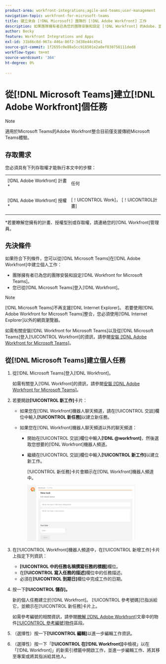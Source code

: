```yaml
---
product-area: workfront-integrations;agile-and-teams;user-management
navigation-topic: workfront-for-microsoft-teams
title: 建立來自 [!DNL Microsoft] 團隊的 [!DNL Adobe Workfront] 工作
description: 如果團隊擁有者已為您的團隊安裝和設定 [!DNL Workfront] 的Adobe，並且您是從Microsoft Teams登入Workfront Microsoft Teams，您就可以從Microsoft Teams [!DNL Workfront] 建立個人任務。
author: Becky
feature: Workfront Integrations and Apps
exl-id: 31b86c8d-967a-446a-86f2-3d38e44c45e1
source-git-commit: 1f2655c0e88a5cc918501e2a0ef830758111ded8
workflow-type: tm+mt
source-wordcount: '364'
ht-degree: 0%

---
```


# 從[!DNL Microsoft Teams]建立[!DNL Adobe Workfront]個任務

>[!NOTE]
>
>適用於Microsoft Teams的Adobe Workfront整合目前僅支援傳統Microsoft Teams體驗。

## 存取需求

您必須具有下列存取權才能執行本文中的步驟：

<table style="table-layout:auto"> 
 <col> 
 <col> 
 <tbody> 
  <tr> 
   <td role="rowheader">[!DNL Adobe Workfront] 計畫*</td> 
   <td> <p>任何</p> </td> 
  </tr> 
  <tr> 
   <td role="rowheader">[!DNL Adobe Workfront] 授權*</td> 
   <td> <p>[！UICONTROL Work]， [！UICONTROL計畫]</p> </td> 
  </tr>
 </tbody> 
</table>

&#42;若要瞭解您擁有的計畫、授權型別或存取權，請連絡您的[!DNL Workfront]管理員。

## 先決條件

如果符合下列條件，您可以從[!DNL Microsoft Teams]在[!DNL Adobe Workfront]中建立個人工作：

* 團隊擁有者已為您的團隊安裝和設定[!DNL Workfront for Microsoft Teams]。
* 您已從[!DNL Microsoft Teams]登入[!DNL Workfront]。

>[!NOTE]
>
>[!DNL Microsoft Teams]不再支援[!DNL Internet Explorer]。 若要使用[!DNL Adobe Workfront for Microsoft Teams]整合，您必須使用[!DNL Internet Explorer]以外的網頁瀏覽器。

如需有關安裝[!DNL Workfront for Microsoft Teams]以及從[!DNL Microsoft Teams]登入[!UICONTROL Workfront]的資訊，請參閱[安裝 [!DNL Adobe Workfront for Microsoft Teams]](../../workfront-integrations-and-apps/using-workfront-with-microsoft-teams/install-workfront-ms-teams.md)。

## 從[!DNL Microsoft Teams]建立個人任務

1. 從[!DNL Microsoft Teams]登入[!DNL Workfront]。

   如需有關登入[!DNL Workfront]的資訊，請參閱[安裝 [!DNL Adobe Workfront for Microsoft Teams]](../../workfront-integrations-and-apps/using-workfront-with-microsoft-teams/install-workfront-ms-teams.md)。

1. 若要開啟&#x200B;**[!UICONTROL 新工作]**&#x200B;卡片：

   * 如果您在[!DNL Workfront]機器人聊天頻道，請在[!UICONTROL 交談]欄位中輸入&#x200B;**[!UICONTROL 新任務]**&#x200B;以建立新任務。
   * 如果您在[!DNL Workfront]機器人聊天頻道以外的聊天頻道：

      * 開始在[!UICONTROL 交談]欄位中輸入&#x200B;**[!DNL @workfront]**，然後選取您想要的[!DNL Workfront]機器人頻道。
      * 繼續在[!UICONTROL 交談]欄位中輸入&#x200B;**[!UICONTROL 新工作]**&#x200B;以建立新工作。

        [!UICONTROL 新任務]卡片會顯示在[!DNL Workfront]機器人頻道中。

        ![ms_teams_new_task_card.png](assets/ms-teams-new-task-card-350x181.png)

1. 在[!UICONTROL Workfront]機器人頻道中，在[!UICONTROL 新增工作]卡片上指定下列資訊：

   * **[!UICONTROL 中的任務名稱撰寫任務的標題]**&#x200B;欄位。
   * 在&#x200B;**[!UICONTROL 寫入任務的描述]**&#x200B;欄位中的任務描述。
   * 必須在&#x200B;**[!UICONTROL 到期日]**&#x200B;欄位中完成工作的日期。

1. 按一下&#x200B;**[!UICONTROL 儲存]。**

   新的個人任務建立於[!DNL Workfront]。 [!UICONTROL 參考號碼]已指派給它，並顯示在[!UICONTROL 新任務]卡片上。

   如需參考編號的相關資訊，請參閱[瞭解 [!DNL Adobe Workfront]](../../workfront-basics/navigate-workfront/workfront-navigation/understand-objects.md)文章中的物件[[!UICONTROL 參考編號]物件](../../workfront-basics/navigate-workfront/workfront-navigation/understand-objects.md#understanding-reference-numbers-of-objects)區段。

1. （選擇性）按一下&#x200B;**[!UICONTROL 編輯]**&#x200B;以進一步編輯工作資訊。
1. （選擇性）按一下「**[!UICONTROL 在[!DNL Workfront]]**&#x200B;中檢視」以在「[!DNL Workfront]」的新索引標籤中開啟工作，並進一步編輯工作、將其移至專案或將其指派給其他人。
